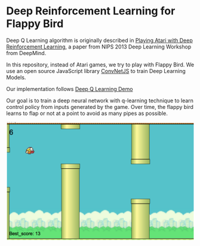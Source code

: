 # Deep Reinforcement Learning for Flappy Bird

Deep Q Learning algorithm is originally described in [Playing Atari with Deep Reinforcement Learning](http://arxiv.org/pdf/1312.5602v1.pdf), a paper from NIPS 2013 Deep Learning Workshop from DeepMind.

In this repository, instead of Atari games, we try to play with Flappy Bird. We use an open source JavaScript library [ConvNetJS](http://cs.stanford.edu/people/karpathy/convnetjs/index.html) to train Deep Learning Models. 

Our implementation follows [Deep Q Learning Demo](http://cs.stanford.edu/people/karpathy/convnetjs/demo/rldemo.html)

Our goal is to train a deep neural network with q-learning technique to learn control policy from inputs generated by the game.
Over time, the flappy bird learns to flap or not at a point to avoid as many pipes as possible.



![ScreenShot](/Screenshot/game.png)




